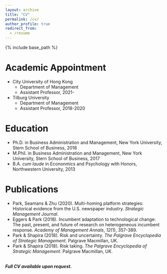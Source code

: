 ```yaml
---
layout: archive
title: "CV"
permalink: /cv/
author_profile: true
redirect_from:
  - /resume
---
```


{% include base_path %}

# Academic Appointment
* City University of Hong Kong
  * Department of Management
  * Assistant Professor, 2021-
* Tilburg University
  * Department of Management
  * Assistant Professor, 2018-2020

# Education
* Ph.D. in Business Administration and Management, New York University, Stern School of Business, 2018
* M.Phil. in Business Administration and Management, New York University, Stern School of Business, 2017
* B.A. *cum laude* in Econonmics and Psychology with Honors, Northwestern University, 2013

# Publications
* Park, Seamans & Zhu (2020). Multi-homing platform strategies: Historical evidence from the U.S. newspaper industry. *Strategic Management Journal*.
* Eggers & Park (2018). Incumbent adaptation to technological change: The past, present, and future of research on heterogeneous incumbent response. *Academy of Management Annals*, *12*(1), 357-389.
* Park & Shapira (2018). Risk and uncertainty. *The Palgrave Encyclopedia of Strategic Management*. Palgrave Macmillan, UK.
* Park & Shapira (2018). Risk taking. *The Palgrave Encyclopedia of Strategic Management*. Palgrave Macmillan, UK.

\
***Full CV available upon request.***
